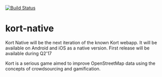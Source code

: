 [![Build Status](https://travis-ci.org/kort/kort-native.svg?branch=master)](https://travis-ci.org/kort/kort-native)
# kort-native
Kort Native will be the next iteration of the known Kort webapp. It will be available on Android and iOS as a native version.
First release will be available during Q2'17

Kort is a serious game aimed to improve OpenStreetMap data using the concepts of crowdsourcing and gamification.
